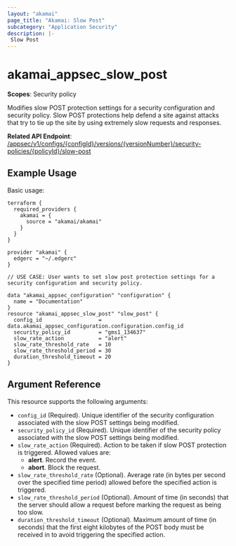 ```yaml
---
layout: "akamai"
page_title: "Akamai: Slow Post"
subcategory: "Application Security"
description: |-
 Slow Post
---
```


# akamai_appsec_slow_post

**Scopes**: Security policy

Modifies slow POST protection settings for a security configuration and security policy. Slow POST protections help defend a site against attacks that try to tie up the site by using extremely slow requests and responses.

**Related API Endpoint**: [/appsec/v1/configs/{configId}/versions/{versionNumber}/security-policies/{policyId}/slow-post](https://techdocs.akamai.com/application-security/reference/put-policy-slow-post)

## Example Usage

Basic usage:

```
terraform {
  required_providers {
    akamai = {
      source = "akamai/akamai"
    }
  }
}

provider "akamai" {
  edgerc = "~/.edgerc"
}

// USE CASE: User wants to set slow post protection settings for a security configuration and security policy.

data "akamai_appsec_configuration" "configuration" {
  name = "Documentation"
}
resource "akamai_appsec_slow_post" "slow_post" {
  config_id                  = data.akamai_appsec_configuration.configuration.config_id
  security_policy_id         = "gms1_134637"
  slow_rate_action           = "alert"
  slow_rate_threshold_rate   = 10
  slow_rate_threshold_period = 30
  duration_threshold_timeout = 20
}
```

## Argument Reference

This resource supports the following arguments:

- `config_id` (Required). Unique identifier of the security configuration associated with the slow POST settings being modified.
- `security_policy_id` (Required). Unique identifier of the security policy associated with the slow POST settings being modified.
- `slow_rate_action` (Required). Action to be taken if slow POST protection is triggered. Allowed values are:
  - **alert**. Record the event.
  - **abort**. Block the request.
- `slow_rate_threshold_rate` (Optional). Average rate (in bytes per second over the specified time period) allowed before the specified action is triggered.
- `slow_rate_threshold_period` (Optional). Amount of time (in seconds) that the server should allow a request before marking the request as being too slow.
- `duration_threshold_timeout` (Optional). Maximum amount of time (in seconds) that the first eight kilobytes of the POST body must be received in to avoid triggering the specified action.